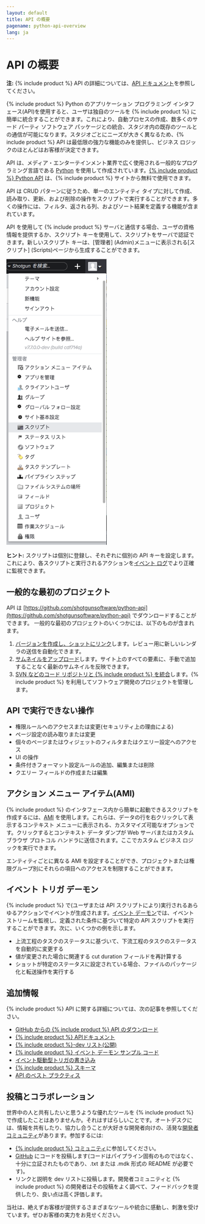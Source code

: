 ```yaml
---
layout: default
title: API の概要
pagename: python-api-overview
lang: ja
---
```


# API の概要

**注:** {% include product %} API の詳細については、[API ドキュメント](http://developer.shotgridsoftware.com/python-api/)を参照してください。

{% include product %} Python のアプリケーション プログラミング インタフェース(API)を使用すると、ユーザは独自のツールを {% include product %} に簡単に統合することができます。これにより、自動プロセスの作成、数多くのサード パーティ ソフトウェア パッケージとの統合、スタジオ内の既存のツールとの通信が可能になります。スタジオごとにニーズが大きく異なるため、{% include product %} API は最低限の強力な機能のみを提供し、ビジネス ロジックのほとんどはお客様が決定できます。

API は、メディア・エンターテインメント業界で広く使用される一般的なプログラミング言語である [Python](https://www.python.org/) を使用して作成されています。[{% include product %} Python API](https://github.com/shotgunsoftware/python-api) は、{% include product %} サイトから無料で使用できます。

API は CRUD パターンに従うため、単一のエンティティ タイプに対して作成、読み取り、更新、および削除の操作をスクリプトで実行することができます。多くの操作には、フィルタ、返される列、およびソート結果を定義する機能が含まれています。

API を使用して {% include product %} サーバと通信する場合、ユーザの資格情報を提供するか、スクリプト キーを使用して、スクリプトをサーバで認証できます。新しいスクリプト キーは、[管理者] (Admin)メニューに表示される[スクリプト] (Scripts)ページから生成することができます。

![スクリプト](./images/dv-developers-api-01-scripts-01.png)

**ヒント:** スクリプトは個別に登録し、それぞれに個別の API キーを設定します。これにより、各スクリプトと実行されるアクションを[イベント ログ](https://help.autodesk.com/view/SGSUB/JPN/?guid=SG_Administrator_ar_data_management_ar_event_logs_html)でより正確に監視できます。

## 一般的な最初のプロジェクト

API は [https://github.com/shotgunsoftware/python-api](https://github.com/shotgunsoftware/python-api) でダウンロードすることができます。 一般的な最初のプロジェクトのいくつかには、以下のものが含まれます。

1. [バージョンを作成し、ショットにリンク](http://developer.shotgridsoftware.com/python-api/cookbook/examples/basic_create_version_link_shot.html)します。レビュー用に新しいレンダラの送信を自動化できます。
2. [サムネイルをアップロード](http://developer.shotgridsoftware.com/python-api/cookbook/examples/basic_upload_thumbnail_version.html)します。サイト上のすべての要素に、手動で追加することなく最新のサムネイルを反映できます。
3. [SVN などのコード リポジトリと {% include product %} を統合](http://developer.shotgridsoftware.com/python-api/cookbook/examples/svn_integration.html)します。{% include product %} を利用してソフトウェア開発のプロジェクトを管理します。

## API で実行できない操作

* 権限ルールへのアクセスまたは変更(セキュリティ上の理由による)
* ページ設定の読み取りまたは変更
* 個々のページまたはウィジェットのフィルタまたはクエリー設定へのアクセス
* UI の操作
* 条件付きフォーマット設定ルールの追加、編集または削除
* クエリー フィールドの作成または編集

## アクション メニュー アイテム(AMI)

{% include product %} のインタフェース内から簡単に起動できるスクリプトを作成するには、[AMI](https://developer.shotgridsoftware.com/ja/67695b40/) を使用します。これらは、データの行を右クリックして表示するコンテキスト メニューに表示される、カスタマイズ可能なオプションです。クリックするとコンテキスト データ ダンプが Web サーバまたはカスタム ブラウザ プロトコル ハンドラに送信されます。ここでカスタム ビジネス ロジックを実行できます。

エンティティごとに異なる AMI を設定することができ、プロジェクトまたは権限グループ別にそれらの項目へのアクセスを制限することができます。

## イベント トリガ デーモン

{% include product %} で(ユーザまたは API スクリプトにより)実行されるあらゆるアクションでイベントが生成されます。[イベント デーモン](https://github.com/shotgunsoftware/shotgunEvents)では、イベント ストリームを監視し、定義された条件に基づいて特定の API スクリプトを実行することができます。次に、いくつかの例を示します。

* 上流工程のタスクのステータスに基づいて、下流工程のタスクのステータスを自動的に変更する
* 値が変更された場合に関連する cut duration フィールドを再計算する
* ショットが特定のステータスに設定されている場合、ファイルのパッケージ化と転送操作を実行する

## 追加情報

{% include product %} API に関する詳細については、次の記事を参照してください。

* [GitHub からの {% include product %} API のダウンロード](https://github.com/shotgunsoftware/python-api/)
* [{% include product %} APIドキュメント](http://developer.shotgridsoftware.com/python-api/)
* [{% include product %}-dev リスト(公開)](https://groups.google.com/a/shotgunsoftware.com/forum/?fromgroups#!forum/shotgun-dev)
* [{% include product %} イベント デーモン サンプル コード](https://github.com/shotgunsoftware/shotgunEvents)
* [イベント駆動型トリガの書き込み](https://developer.shotgridsoftware.com/ja/0d8a11d9/)
* [{% include product %} スキーマ](https://help.autodesk.com/view/SGSUB/JPN/?guid=SG_Administrator_ar_get_started_ar_shotgun_schema_html)
* [API のベスト プラクティス](https://developer.shotgridsoftware.com/ja/09b77cf4/)

## 投稿とコラボレーション

世界中の人と共有したいと思うような優れたツールを {% include product %} で作成したことはありませんか。それはすばらしいことです。オートデスクには、情報を共有したり、協力し合うことが大好きな開発者向けの、活発な[開発者コミュニティ](https://community.shotgridsoftware.com/)があります。参加するには:

* [{% include product %} コミュニティ](https://community.shotgridsoftware.com/)に参加してください。
* [GitHub](https://github.com/) にコードを投稿します(コードはパイプライン固有のものではなく、十分に立証されたものであり、.txt または .mdk 形式の README が必要です)。
* リンクと説明を dev リストに投稿します。開発者コミュニティと {% include product %} の開発者はその投稿をよく調べて、フィードバックを提供したり、良い点は高く評価します。

当社は、絶えずお客様が提供するさまざまなツールや統合に感動し、刺激を受けています。ぜひお客様の実力をお見せください。